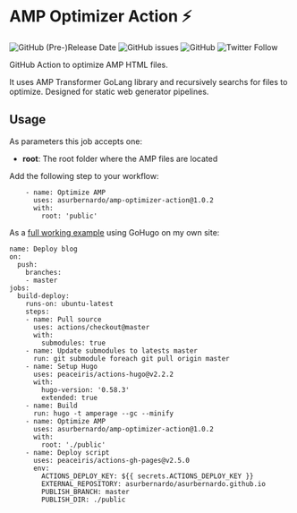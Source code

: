 # AMP Optimizer Action :zap:

![GitHub (Pre-)Release Date](https://img.shields.io/github/release-date-pre/asurbernardo/amp-optimizer-action)
![GitHub issues](https://img.shields.io/github/issues/asurbernardo/amp-optimizer-action)
![GitHub](https://img.shields.io/github/license/asurbernardo/amp-optimizer-action)
![Twitter Follow](https://img.shields.io/twitter/follow/asurbernardo?style=social)

GitHub Action to optimize AMP HTML files.

It uses AMP Transformer GoLang library and recursively searchs for files to optimize. Designed for static web generator pipelines.

## Usage

As parameters this job accepts one:

- **root**: The root folder where the AMP files are located

Add the following step to your workflow:

```
    - name: Optimize AMP
      uses: asurbernardo/amp-optimizer-action@1.0.2
      with:
        root: 'public'
```

As a [full working example](https://github.com/asurbernardo/blog/blob/master/.github/workflows/main.yml) using GoHugo on my own site:

```
name: Deploy blog
on:
  push:
    branches:
    - master
jobs:
  build-deploy:
    runs-on: ubuntu-latest
    steps:
    - name: Pull source
      uses: actions/checkout@master
      with:
        submodules: true
    - name: Update submodules to latests master
      run: git submodule foreach git pull origin master
    - name: Setup Hugo
      uses: peaceiris/actions-hugo@v2.2.2
      with:
        hugo-version: '0.58.3'
        extended: true
    - name: Build
      run: hugo -t amperage --gc --minify
    - name: Optimize AMP
      uses: asurbernardo/amp-optimizer-action@1.0.2
      with:
        root: './public'
    - name: Deploy script
      uses: peaceiris/actions-gh-pages@v2.5.0
      env:
        ACTIONS_DEPLOY_KEY: ${{ secrets.ACTIONS_DEPLOY_KEY }}
        EXTERNAL_REPOSITORY: asurbernardo/asurbernardo.github.io
        PUBLISH_BRANCH: master
        PUBLISH_DIR: ./public
```